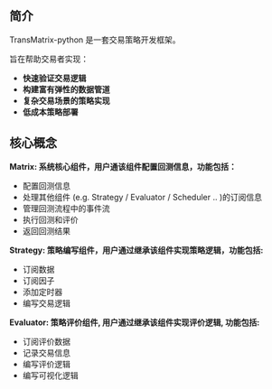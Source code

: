 
## 简介
TransMatrix-python 是一套交易策略开发框架。

旨在帮助交易者实现：
- <b> 快速验证交易逻辑 </b>
- <b> 构建富有弹性的数据管道 </b>
- <b> 复杂交易场景的策略实现 </b>
- <b> 低成本策略部署 </b>


## 核心概念

<b> Matrix: 系统核心组件，用户通该组件配置回测信息，功能包括： </b>

  - 配置回测信息
  - 处理其他组件 (e.g. Strategy / Evaluator / Scheduler .. )的订阅信息
  - 管理回测流程中的事件流
  - 执行回测和评价
  - 返回回测结果

<b> Strategy: 策略编写组件，用户通过继承该组件实现策略逻辑，功能包括: </b>

  - 订阅数据 
  - 订阅因子
  - 添加定时器
  - 编写交易逻辑


<b> Evaluator: 策略评价组件, 用户通过继承该组件实现评价逻辑, 功能包括: </b>

  - 订阅评价数据
  - 记录交易信息
  - 编写评价逻辑
  - 编写可视化逻辑
  
